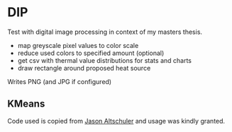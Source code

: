 # DIP
Test with digital image processing in context of my masters thesis.

* map greyscale pixel values to color scale
* reduce used colors to specified amount (optional)
* get csv with thermal value distributions for stats and charts
* draw rectangle around proposed heat source

Writes PNG (and JPG if configured)

## KMeans
Code used is copied from [Jason Altschuler](https://github.com/JasonAltschuler/KMeansPlusPlus) and usage was kindly granted.
